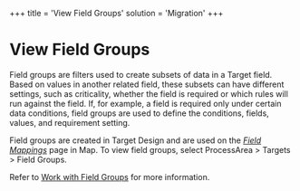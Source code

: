 +++
title = 'View Field Groups'
solution = 'Migration'
+++

# View Field Groups

Field groups are filters used to create subsets of data in a Target
field. Based on values in another related field, these subsets can have
different settings, such as criticality, whether the field is required
or which rules will run against the field. If, for example, a field is
required only under certain data conditions, field groups are used to
define the conditions, fields, values, and requirement setting.

Field groups are created in Target Design and are used on the *[*Field
Mappings*](../Page_Desc/Field_Mappings_H.htm)* page in Map. To view
field groups, select ProcessArea \> Targets \> Field Groups.

Refer to [Work with Field
Groups](../../Design/Use_Cases/Work_with_Field_Groups.htm) for more
information.
